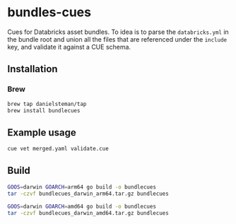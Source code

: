 # bundles-cues

Cues for Databricks asset bundles. To idea is to parse the `databricks.yml` in the bundle root and union all the files that are referenced under the `include` key, and validate it against a CUE schema.

## Installation

### Brew

```bash
brew tap danielsteman/tap
brew install bundlecues
```

## Example usage

```bash
cue vet merged.yaml validate.cue
```

## Build

```bash
GOOS=darwin GOARCH=arm64 go build -o bundlecues
tar -czvf bundlecues_darwin_arm64.tar.gz bundlecues

GOOS=darwin GOARCH=amd64 go build -o bundlecues
tar -czvf bundlecues_darwin_amd64.tar.gz bundlecues
```
